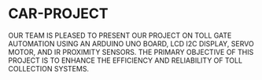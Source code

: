 # CAR-PROJECT
OUR TEAM IS PLEASED TO PRESENT OUR PROJECT ON TOLL GATE AUTOMATION USING AN ARDUINO UNO BOARD, LCD I2C DISPLAY, SERVO MOTOR, AND IR PROXIMITY SENSORS. THE PRIMARY OBJECTIVE OF THIS PROJECT IS TO ENHANCE THE EFFICIENCY AND RELIABILITY OF TOLL COLLECTION SYSTEMS.
